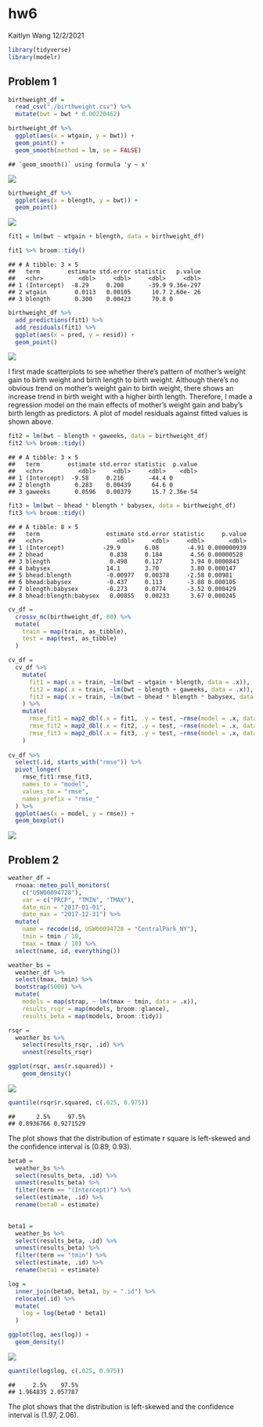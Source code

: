 hw6
================
Kaitlyn Wang
12/2/2021

``` r
library(tidyverse)
library(modelr)
```

## Problem 1

``` r
birthweight_df = 
  read_csv("./birthweight.csv") %>% 
  mutate(bwt = bwt * 0.00220462)
```

``` r
birthweight_df %>% 
  ggplot(aes(x = wtgain, y = bwt)) +
  geom_point() +
  geom_smooth(method = lm, se = FALSE)
```

    ## `geom_smooth()` using formula 'y ~ x'

![](p8105_hw6_kw2961_files/figure-gfm/unnamed-chunk-3-1.png)<!-- -->

``` r
birthweight_df %>% 
  ggplot(aes(x = blength, y = bwt)) +
  geom_point()
```

![](p8105_hw6_kw2961_files/figure-gfm/unnamed-chunk-3-2.png)<!-- -->

``` r
fit1 = lm(bwt ~ wtgain + blength, data = birthweight_df)

fit1 %>% broom::tidy()
```

    ## # A tibble: 3 × 5
    ##   term        estimate std.error statistic   p.value
    ##   <chr>          <dbl>     <dbl>     <dbl>     <dbl>
    ## 1 (Intercept)  -8.29     0.208       -39.9 9.36e-297
    ## 2 wtgain        0.0113   0.00105      10.7 2.60e- 26
    ## 3 blength       0.300    0.00423      70.8 0

``` r
birthweight_df %>% 
  add_predictions(fit1) %>% 
  add_residuals(fit1) %>% 
  ggplot(aes(x = pred, y = resid)) +
  geom_point()
```

![](p8105_hw6_kw2961_files/figure-gfm/unnamed-chunk-4-1.png)<!-- -->

I first made scatterplots to see whether there’s pattern of mother’s
weight gain to birth weight and birth length to birth weight. Although
there’s no obvious trend on mother’s weight gain to birth weight, there
shows an increase trend in birth weight with a higher birth length.
Therefore, I made a regression model on the main effects of mother’s
weight gain and baby’s birth length as predictors. A plot of model
residuals against fitted values is shown above.

``` r
fit2 = lm(bwt ~ blength + gaweeks, data = birthweight_df)
fit2 %>% broom::tidy()
```

    ## # A tibble: 3 × 5
    ##   term        estimate std.error statistic  p.value
    ##   <chr>          <dbl>     <dbl>     <dbl>    <dbl>
    ## 1 (Intercept)  -9.58     0.216       -44.4 0       
    ## 2 blength       0.283    0.00439      64.6 0       
    ## 3 gaweeks       0.0596   0.00379      15.7 2.36e-54

``` r
fit3 = lm(bwt ~ bhead * blength * babysex, data = birthweight_df)
fit3 %>% broom::tidy()
```

    ## # A tibble: 8 × 5
    ##   term                   estimate std.error statistic     p.value
    ##   <chr>                     <dbl>     <dbl>     <dbl>       <dbl>
    ## 1 (Intercept)           -29.9       6.08        -4.91 0.000000939
    ## 2 bhead                   0.838     0.184        4.56 0.00000528 
    ## 3 blength                 0.498     0.127        3.94 0.0000843  
    ## 4 babysex                14.1       3.70         3.80 0.000147   
    ## 5 bhead:blength          -0.00977   0.00378     -2.58 0.00981    
    ## 6 bhead:babysex          -0.437     0.113       -3.88 0.000105   
    ## 7 blength:babysex        -0.273     0.0774      -3.52 0.000429   
    ## 8 bhead:blength:babysex   0.00855   0.00233      3.67 0.000245

``` r
cv_df = 
  crossv_mc(birthweight_df, 80) %>% 
  mutate(
    train = map(train, as_tibble),
    test = map(test, as_tibble)
  )

cv_df = 
  cv_df %>% 
    mutate(
      fit1 = map(.x = train, ~lm(bwt ~ wtgain + blength, data = .x)),
      fit2 = map(.x = train, ~lm(bwt ~ blength + gaweeks, data = .x)),
      fit3 = map(.x = train, ~lm(bwt ~ bhead * blength * babysex, data = .x))
    ) %>% 
    mutate(
      rmse_fit1 = map2_dbl(.x = fit1, .y = test, ~rmse(model = .x, data = .y)),
      rmse_fit2 = map2_dbl(.x = fit2, .y = test, ~rmse(model = .x, data = .y)),
      rmse_fit3 = map2_dbl(.x = fit3, .y = test, ~rmse(model = .x, data = .y))
    )
  
cv_df %>% 
  select(.id, starts_with("rmse")) %>% 
  pivot_longer(
    rmse_fit1:rmse_fit3,
    names_to = "model",
    values_to = "rmse",
    names_prefix = "rmse_"
  ) %>% 
  ggplot(aes(x = model, y = rmse)) +
  geom_boxplot()
```

![](p8105_hw6_kw2961_files/figure-gfm/unnamed-chunk-6-1.png)<!-- -->

## Problem 2

``` r
weather_df = 
  rnoaa::meteo_pull_monitors(
    c("USW00094728"),
    var = c("PRCP", "TMIN", "TMAX"), 
    date_min = "2017-01-01",
    date_max = "2017-12-31") %>%
  mutate(
    name = recode(id, USW00094728 = "CentralPark_NY"),
    tmin = tmin / 10,
    tmax = tmax / 10) %>%
  select(name, id, everything())
```

``` r
weather_bs = 
  weather_df %>% 
  select(tmax, tmin) %>% 
  bootstrap(5000) %>% 
  mutate(
    models = map(strap, ~ lm(tmax ~ tmin, data = .x)),
    results_rsqr = map(models, broom::glance),
    results_beta = map(models, broom::tidy))
```

``` r
rsqr = 
  weather_bs %>% 
    select(results_rsqr, .id) %>% 
    unnest(results_rsqr) 

ggplot(rsqr, aes(r.squared)) + 
    geom_density()
```

![](p8105_hw6_kw2961_files/figure-gfm/unnamed-chunk-9-1.png)<!-- -->

``` r
quantile(rsqr$r.squared, c(.025, 0.975))
```

    ##      2.5%     97.5% 
    ## 0.8936766 0.9271529

The plot shows that the distribution of estimate r square is left-skewed
and the confidence interval is (0.89, 0.93).

``` r
beta0 = 
  weather_bs %>% 
  select(results_beta, .id) %>% 
  unnest(results_beta) %>% 
  filter(term == "(Intercept)") %>% 
  select(estimate, .id) %>% 
  rename(beta0 = estimate)
  

beta1 = 
  weather_bs %>% 
  select(results_beta, .id) %>% 
  unnest(results_beta) %>% 
  filter(term == "tmin") %>% 
  select(estimate, .id) %>% 
  rename(beta1 = estimate)

log = 
  inner_join(beta0, beta1, by = ".id") %>% 
  relocate(.id) %>% 
  mutate(
    log = log(beta0 * beta1)
  )

ggplot(log, aes(log)) + 
  geom_density()
```

![](p8105_hw6_kw2961_files/figure-gfm/unnamed-chunk-10-1.png)<!-- -->

``` r
quantile(log$log, c(.025, 0.975))
```

    ##     2.5%    97.5% 
    ## 1.964835 2.057787

The plot shows that the distribution is left-skewed and the confidence
interval is (1.97, 2.06).
